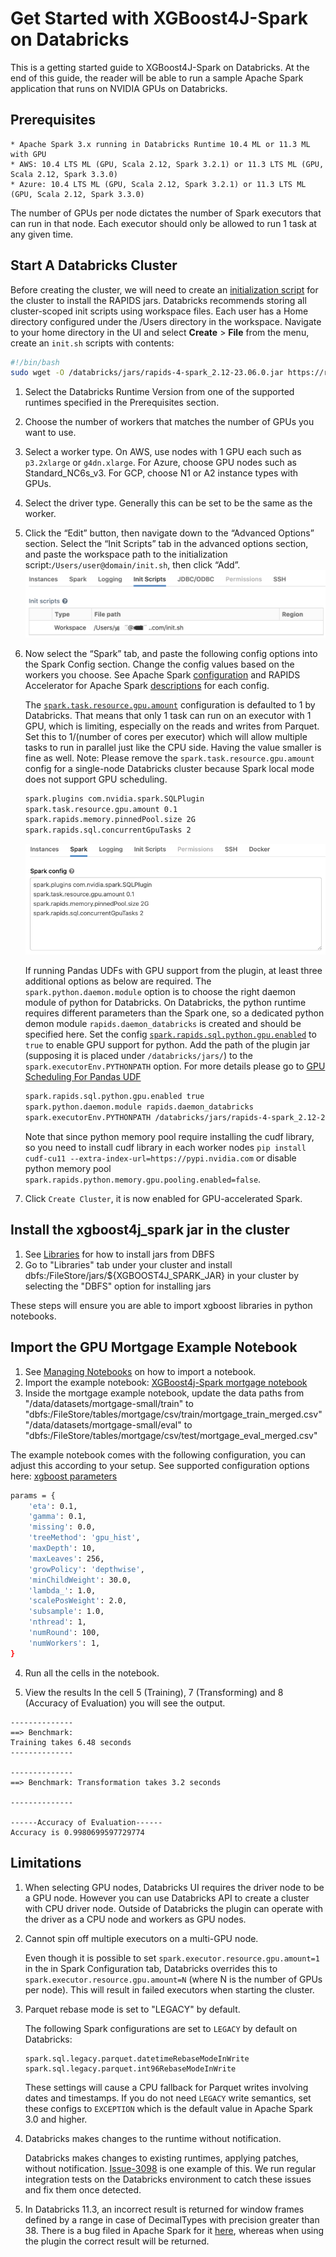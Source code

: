 Get Started with XGBoost4J-Spark on Databricks
======================================================

This is a getting started guide to XGBoost4J-Spark on Databricks. At the end of this guide, the reader will be able to run a sample Apache Spark application that runs on NVIDIA GPUs on Databricks.

Prerequisites
-------------

    * Apache Spark 3.x running in Databricks Runtime 10.4 ML or 11.3 ML with GPU
    * AWS: 10.4 LTS ML (GPU, Scala 2.12, Spark 3.2.1) or 11.3 LTS ML (GPU, Scala 2.12, Spark 3.3.0)
    * Azure: 10.4 LTS ML (GPU, Scala 2.12, Spark 3.2.1) or 11.3 LTS ML (GPU, Scala 2.12, Spark 3.3.0)

The number of GPUs per node dictates the number of Spark executors that can run in that node. Each executor should only be allowed to run 1 task at any given time.
   
Start A Databricks Cluster
--------------------------
Before creating the cluster, we will need to create an [initialization script](https://docs.databricks.com/clusters/init-scripts.html) for the 
cluster to install the RAPIDS jars. Databricks recommends storing all cluster-scoped init scripts using workspace files. 
Each user has a Home directory configured under the /Users directory in the workspace. 
Navigate to your home directory in the UI and select **Create** > **File** from the menu, 
create an `init.sh` scripts with contents:   
   ```bash
   #!/bin/bash
   sudo wget -O /databricks/jars/rapids-4-spark_2.12-23.06.0.jar https://repo1.maven.org/maven2/com/nvidia/rapids-4-spark_2.12/23.06.0/rapids-4-spark_2.12-23.06.0.jar
   ```
1. Select the Databricks Runtime Version from one of the supported runtimes specified in the
   Prerequisites section.
2. Choose the number of workers that matches the number of GPUs you want to use.
3. Select a worker type. On AWS, use nodes with 1 GPU each such as `p3.2xlarge` or `g4dn.xlarge`.
   For Azure, choose GPU nodes such as Standard_NC6s_v3. For GCP, choose N1 or A2 instance types with GPUs. 
4. Select the driver type. Generally this can be set to be the same as the worker.
5. Click the “Edit” button, then navigate down to the “Advanced Options” section. Select the “Init Scripts” tab in 
   the advanced options section, and paste the workspace path to the initialization script:`/Users/user@domain/init.sh`, then click “Add”.
   ![Init Script](../../../../img/databricks/initscript.png)
6. Now select the “Spark” tab, and paste the following config options into the Spark Config section.
   Change the config values based on the workers you choose. See Apache Spark
   [configuration](https://spark.apache.org/docs/latest/configuration.html) and RAPIDS Accelerator
   for Apache Spark [descriptions](https://nvidia.github.io/spark-rapids/docs/configs.html) for each config.

    The
    [`spark.task.resource.gpu.amount`](https://spark.apache.org/docs/latest/configuration.html#scheduling)
    configuration is defaulted to 1 by Databricks. That means that only 1 task can run on an
    executor with 1 GPU, which is limiting, especially on the reads and writes from Parquet. Set
    this to 1/(number of cores per executor) which will allow multiple tasks to run in parallel just
    like the CPU side. Having the value smaller is fine as well.
    Note: Please remove the `spark.task.resource.gpu.amount` config for a single-node Databricks 
    cluster because Spark local mode does not support GPU scheduling.
   
    ```bash
    spark.plugins com.nvidia.spark.SQLPlugin
    spark.task.resource.gpu.amount 0.1
    spark.rapids.memory.pinnedPool.size 2G
    spark.rapids.sql.concurrentGpuTasks 2
    ```

    ![Spark Config](../../../../img/databricks/sparkconfig.png)

    If running Pandas UDFs with GPU support from the plugin, at least three additional options
    as below are required. The `spark.python.daemon.module` option is to choose the right daemon module
    of python for Databricks. On Databricks, the python runtime requires different parameters than the
    Spark one, so a dedicated python demon module `rapids.daemon_databricks` is created and should
    be specified here. Set the config
    [`spark.rapids.sql.python.gpu.enabled`](https://nvidia.github.io/spark-rapids/docs/configs.html#sql.python.gpu.enabled) to `true` to
    enable GPU support for python. Add the path of the plugin jar (supposing it is placed under
    `/databricks/jars/`) to the `spark.executorEnv.PYTHONPATH` option. For more details please go to
    [GPU Scheduling For Pandas UDF](https://nvidia.github.io/spark-rapids/docs/additional-functionality/rapids-udfs.html#gpu-support-for-pandas-udf)

    ```bash
    spark.rapids.sql.python.gpu.enabled true
    spark.python.daemon.module rapids.daemon_databricks
    spark.executorEnv.PYTHONPATH /databricks/jars/rapids-4-spark_2.12-23.06.0.jar:/databricks/spark/python
    ```
   Note that since python memory pool require installing the cudf library, so you need to install cudf library in 
   each worker nodes `pip install cudf-cu11 --extra-index-url=https://pypi.nvidia.com` or disable python memory pool
   `spark.rapids.python.memory.gpu.pooling.enabled=false`.
   
7. Click `Create Cluster`, it is now enabled for GPU-accelerated Spark.

Install the xgboost4j_spark jar in the cluster
---------------------------

1. See [Libraries](https://docs.databricks.com/user-guide/libraries.html) for how to install jars from DBFS
2. Go to "Libraries" tab under your cluster and install dbfs:/FileStore/jars/${XGBOOST4J_SPARK_JAR} in your cluster by selecting the "DBFS" option for installing jars

These steps will ensure you are able to import xgboost libraries in python notebooks.

Import the GPU Mortgage Example Notebook
---------------------------

1. See [Managing Notebooks](https://docs.databricks.com/user-guide/notebooks/notebook-manage.html) on how to import a notebook.
2. Import the example notebook: [XGBoost4j-Spark mortgage notebook](../../../../../examples/XGBoost-Examples/mortgage/notebooks/scala/mortgage-gpu.ipynb)
3. Inside the mortgage example notebook, update the data paths from 
"/data/datasets/mortgage-small/train" to "dbfs:/FileStore/tables/mortgage/csv/train/mortgage_train_merged.csv"
"/data/datasets/mortgage-small/eval" to "dbfs:/FileStore/tables/mortgage/csv/test/mortgage_eval_merged.csv"

The example notebook comes with the following configuration, you can adjust this according to your setup.
See supported configuration options here: [xgboost parameters](../../../../../examples/XGBoost-Examples/app-parameters/supported_xgboost_parameters_python.md)

``` bash
params = { 
    'eta': 0.1,
    'gamma': 0.1,
    'missing': 0.0,
    'treeMethod': 'gpu_hist',
    'maxDepth': 10, 
    'maxLeaves': 256,
    'growPolicy': 'depthwise',
    'minChildWeight': 30.0,
    'lambda_': 1.0,
    'scalePosWeight': 2.0,
    'subsample': 1.0,
    'nthread': 1,
    'numRound': 100,
    'numWorkers': 1,
}
```

4. Run all the cells in the notebook.

5. View the results
In the cell 5 (Training), 7 (Transforming) and 8 (Accuracy of Evaluation) you will see the output.

```
--------------
==> Benchmark: 
Training takes 6.48 seconds
--------------

--------------
==> Benchmark: Transformation takes 3.2 seconds

--------------

------Accuracy of Evaluation------
Accuracy is 0.9980699597729774

```

Limitations
-------------

1. When selecting GPU nodes, Databricks UI requires the driver node to be a GPU node. However you 
   can use Databricks API to create a cluster with CPU driver node.
   Outside of Databricks the plugin can operate with the driver as a CPU node and workers as GPU nodes.

2. Cannot spin off multiple executors on a multi-GPU node. 

   Even though it is possible to set `spark.executor.resource.gpu.amount=1` in the in Spark 
   Configuration tab, Databricks overrides this to `spark.executor.resource.gpu.amount=N` 
   (where N is the number of GPUs per node). This will result in failed executors when starting the
   cluster.

3. Parquet rebase mode is set to "LEGACY" by default.

   The following Spark configurations are set to `LEGACY` by default on Databricks:
   
   ```
   spark.sql.legacy.parquet.datetimeRebaseModeInWrite
   spark.sql.legacy.parquet.int96RebaseModeInWrite
   ```
   
   These settings will cause a CPU fallback for Parquet writes involving dates and timestamps.
   If you do not need `LEGACY` write semantics, set these configs to `EXCEPTION` which is
   the default value in Apache Spark 3.0 and higher.

4. Databricks makes changes to the runtime without notification.

    Databricks makes changes to existing runtimes, applying patches, without notification.
    [Issue-3098](https://github.com/NVIDIA/spark-rapids/issues/3098) is one example of this.  We run
    regular integration tests on the Databricks environment to catch these issues and fix them once
    detected.
   
5. In Databricks 11.3, an incorrect result is returned for window frames defined by a range in case 
   of DecimalTypes with precision greater than 38. There is a bug filed in Apache Spark for it 
   [here](https://issues.apache.org/jira/browse/SPARK-41793), whereas when using the plugin the 
   correct result will be returned.